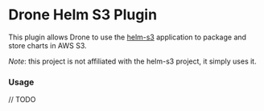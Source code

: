 # Drone Helm S3 Plugin

This plugin allows Drone to use the [helm-s3](https://github.com/hypnoglow/helm-s3) application to package and store charts in AWS S3.

*Note*: this project is not affiliated with the helm-s3 project, it simply uses it.

### Usage

// TODO